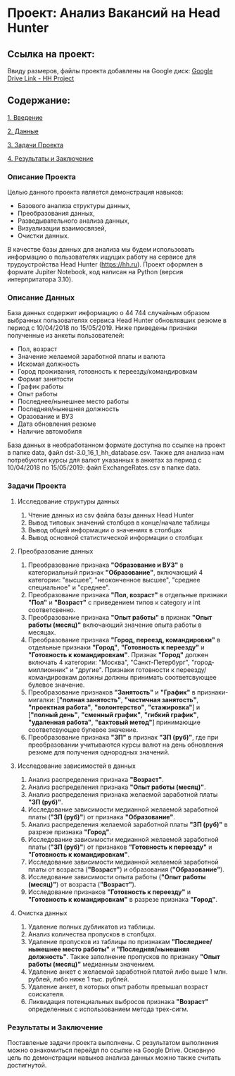 # Проект: Анализ Вакансий на Head Hunter
## Ссылка на проект:
Ввиду размеров, файлы проекта добавлены на Google диск: [Google Drive Link - HH Project](https://drive.google.com/drive/folders/1oFd6Ew26czDNd6Slv_BK-BSlHtez1gVv?usp=sharing)

## Содержание:
[1. Введение](https://github.com/MikhailDBorisov/Skillfactory_DS_Projects/blob/master/Analysis_HeadHunterDB/README.md#Описание-Проекта)

[2. Данные](https://github.com/MikhailDBorisov/Skillfactory_DS_Projects/blob/master/Analysis_HeadHunterDB/README.md#Описание-Данных)

[3. Задачи Проекта](https://github.com/MikhailDBorisov/Skillfactory_DS_Projects/blob/master/Analysis_HeadHunterDB/README.md#Задачи-Проекта)

[4. Результаты и Заключение](https://github.com/MikhailDBorisov/Skillfactory_DS_Projects/blob/master/Analysis_HeadHunterDB/README.md#Результаты-и-Заключение)

### Описание Проекта
Целью данного проекта является демонстрация навыков:
- Базового анализа структуры данных,
- Преобразования данных,
- Разведывательного анализа данных,
- Визуализации взаимосвязей,
- Очистки данных.

В качестве базы данных для анализа мы будем использовать информацию о пользователях ищущих работу на сервисе для трудоустройства Head Hunter (https://hh.ru). Проект оформлен в формате Jupiter Notebook, код написан на Python (версия интерпритатора 3.10).

### Описание Данных
База данных содержит информацию о 44 744 случайным образом выбранных пользователях сервиса Head Hunter обновлявших резюме в период с 10/04/2018 по 15/05/2019. Ниже приведены признаки полученные из анкеты пользователей:
- Пол, возраст
- Значение желаемой заработной платы и валюта
- Искомая должность
- Город проживания, готовность к переезду/командировкам
- Формат занятости
- График работы
- Опыт работы
- Последнее/нынешнее место работы
- Последняя/нынешняя должность
- Оразование и ВУЗ
- Дата обновления резюме
- Наличие автомобиля

База данных в необработанном формате доступна по ссылке на проект в папке data, файл dst-3.0_16_1_hh_database.csv. Также для анализа нам потребуются курсы для валют указанных в анкетах за период с 10/04/2018 по 15/05/2019: файл ExchangeRates.csv в папке data.

### Задачи Проекта
1. Исследование структуры данных
    1. Чтение данных из csv файла базы данных Head Hunter 
    2. Вывод типовых значений столбцов в конце/начале таблицы
    3. Вывод общей информации о значениях в столбцах
    4. Вывод основной статистической информации о столбцах

2. Преобразование данных
    1. Преобразование признака **"Образование и ВУЗ"** в категориальный признак **"Образование"**, включающий 4 категории: "высшее", "неоконченное высшее", "среднее специальное" и "среднее".
    2. Преобразование признака **"Пол, возраст"** в отдельные признаки **"Пол"** и **"Возраст"** с приведением типов к category и int соответсвенно.
    3. Преобразование признака **"Опыт работы"** в признак **"Опыт работы (месяц)"** включающий значение опыта работы в месяцах.
    4. Преобразование признака **"Город, переезд, командировки"** в отдельные признаки **"Город"**, **"Готовность к переезду"** и **"Готовность к командировкам"**. Признак **"Город"** должен включать 4 категории: "Москва", "Санкт-Петербург", "город-миллионник" и "другие". Признаки готовности к переезду/командировкам должны должны принимать соответсвующее булевое значение.
    5. Преобразование признаков **"Занятость"** и **"График"** в признаки-мигалки: [**"полная занятость"**, **"частичная занятость"**, **"проектная работа"**, **"волонтерство"**, **"стажировка"**] и [**"полный день"**, **"сменный график"**, **"гибкий график"**, **"удаленная работа"**, **"вахтовый метод"**] принимающие соответсвующее булевое значение.
    6. Преобразование признака **"ЗП"** в признак **"ЗП (руб)"**, где при преобразовании учитываются курсы валют на день обновления резюме для получения однородных значений.

3. Исследование зависимостей в данных
    1. Анализ распределения признака **"Возраст"**.
    2. Анализ распределения признака **"Опыт работы (месяц)"**.
    3. Анализ распределения признака желаемой заработной платы **"ЗП (руб)"**.
    4. Исследование зависимости медианной желаемой заработной платы (**"ЗП (руб)"**) от признака **"Образование"**.
    5. Анализ распределения желаемой заработной платы **"ЗП (руб)"** в разрезе признака **"Город"**.
    6. Исследование зависимости медианной желаемой заработной платы (**"ЗП (руб)"**) от признаков **"Готовность к переезду"** и **"Готовность к командировкам"**.
    7. Исследование зависимости медианной желаемой заработной платы от возраста (**"Возраст"**) и образования (**"Образование"**).
    8. Исследование зависимости опыта работы (**"Опыт работы (месяц)"**) от возраста (**"Возраст"**).
    9. Исследование признаков **"Готовность к переезду"** и **"Готовность к командировкам"** в разрезе признака **"Город"**.

4. Очистка данных
    1. Удаление полных дубликатов из таблицы.
    2. Анализ количества пропусков в столбцах.
    3. Удаление пропусков из таблицы по признакам **"Последнее/нынешнее место работы"** и **"Последняя/нынешняя должность"**. Также заполнение пропусков по признаку **"Опыт работы (месяц)"** медианным значением.
    4. Удаление анкет с желаемой заработной платой либо выше 1 млн. рублей, либо ниже 1 тыс. рублей.
    5. Удаление анкет, в которых опыт работы превышал возраст соискателя.
    6. Ликвидация потенциальных выбросов признака **"Возраст"** определенных с использованием метода трех-сигм.


### Результаты и Заключение
Поставленые задачи проекта выполнены. С результатом выполнения можно ознакомиться перейдя по ссылке на Google Drive. Основную цель по демонстрации навыков анализа данных можно также считать достигнутой. 
